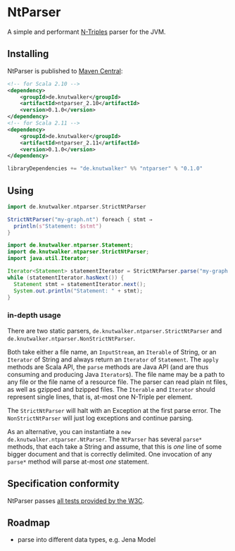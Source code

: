 # NtParser

A simple and performant [N-Triples][N-TRIPLES] parser for the JVM.


## Installing

NtParser is published to [Maven Central][mvn]:


```xml
<!-- for Scala 2.10 -->
<dependency>
    <groupId>de.knutwalker</groupId>
    <artifactId>ntparser_2.10</artifactId>
    <version>0.1.0</version>
</dependency>
<!-- for Scala 2.11 -->
<dependency>
    <groupId>de.knutwalker</groupId>
    <artifactId>ntparser_2.11</artifactId>
    <version>0.1.0</version>
</dependency>
```


```scala
libraryDependencies += "de.knutwalker" %% "ntparser" % "0.1.0"
```


## Using


```scala
import de.knutwalker.ntparser.StrictNtParser

StrictNtParser("my-graph.nt") foreach { stmt ⇒
  println(s"Statement: $stmt")
}
```


```java
import de.knutwalker.ntparser.Statement;
import de.knutwalker.ntparser.StrictNtParser;
import java.util.Iterator;

Iterator<Statement> statementIterator = StrictNtParser.parse("my-graph.nt");
while (statementIterator.hasNext()) {
  Statement stmt = statementIterator.next();
  System.out.println("Statement: " + stmt);
}
```


### in-depth usage

There are two static parsers, `de.knutwalker.ntparser.StrictNtParser` and `de.knutwalker.ntparser.NonStrictNtParser`.

Both take either a file name, an `InputStream`, an `Iterable` of String,
or an `Iterator` of String and always return an `Iterator` of `Statement`.
The `apply` methods are Scala API, the `parse` methods are Java API
(and are thus consuming and producing Java `Iterator`s).
The file name may be a path to any file or the file name of a resource file.
The parser can read plain nt files, as well as gzipped and bzipped files.
The `Iterable` and `Iterator` should represent single lines, that is, at-most one N-Triple per element.

The `StrictNtParser` will halt with an Exception at the first parse error.
The `NonStrictNtParser` will just log exceptions and continue parsing.

As an alternative, you can instantiate a `new de.knutwalker.ntparser.NtParser`.
The `NtParser` has several `parse*` methods, that each take a String and assume,
that this is _one_ line of some bigger document and that is correctly delimited.
One invocation of any `parse*` method will parse at-most _one_ statement.


## Specification conformity

NtParser passes [all tests provided by the W3C][rdf-test-cases].


## Roadmap

- parse into different data types, e.g. Jena Model


[N-TRIPLES]: http://www.w3.org/TR/2014/REC-n-triples-20140225/ "RDF 1.1 N-Triples"
[mvn]: http://search.maven.org/#search|ga|1|g%3A%22de.knutwalker%22%20AND%20%28a%3A%22ntparser_2.11%22%20OR%20a%3A%22ntparser_2.10%22%29
[rdf-test-cases]: http://www.w3.org/TR/2014/NOTE-rdf11-testcases-20140225/
